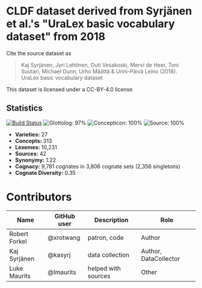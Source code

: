 # CLDF dataset derived from Syrjänen et al.'s "UraLex basic vocabulary dataset" from 2018

Cite the source dataset as

> Kaj Syrjänen, Jyri Lehtinen, Outi Vesakoski, Mervi de Heer, Toni Suutari, Michael Dunn, Urho Määttä & Unni-Päivä Leino (2018). UraLex basic vocabulary dataset

This dataset is licensed under a CC-BY-4.0 license

## Statistics


[![Build Status](https://travis-ci.org/lexibank/uralex.svg?branch=master)](https://travis-ci.org/lexibank/uralex)
![Glottolog: 97%](https://img.shields.io/badge/Glottolog-97%25-green.svg "Glottolog: 97%")
![Concepticon: 100%](https://img.shields.io/badge/Concepticon-100%25-brightgreen.svg "Concepticon: 100%")
![Source: 100%](https://img.shields.io/badge/Source-100%25-brightgreen.svg "Source: 100%")

- **Varieties:** 27
- **Concepts:** 313
- **Lexemes:** 10,231
- **Sources:** 42
- **Synonymy:** 1.22
- **Cognacy:** 9,781 cognates in 3,806 cognate sets (2,356 singletons)
- **Cognate Diversity:** 0.35

# Contributors

Name               | GitHub user     | Description | Role
---                | ---             | ---         | ---
Robert Forkel | @xrotwang | patron, code      | Author
Kaj Syrjänen | @kasyrj | data collection | Author, DataCollector
Luke Maurits | @lmaurits | helped with sources | Other


